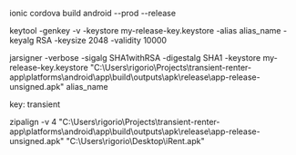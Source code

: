 
ionic cordova build android --prod --release


keytool -genkey -v -keystore my-release-key.keystore -alias alias_name -keyalg RSA -keysize 2048 -validity 10000


jarsigner -verbose -sigalg SHA1withRSA -digestalg SHA1 -keystore my-release-key.keystore "C:\Users\rigorio\Projects\transient-renter-app\platforms\android\app\build\outputs\apk\release\app-release-unsigned.apk" alias_name

key: transient




zipalign -v 4 "C:\Users\rigorio\Projects\transient-renter-app\platforms\android\app\build\outputs\apk\release\app-release-unsigned.apk" "C:\Users\rigorio\Desktop\iRent.apk"


